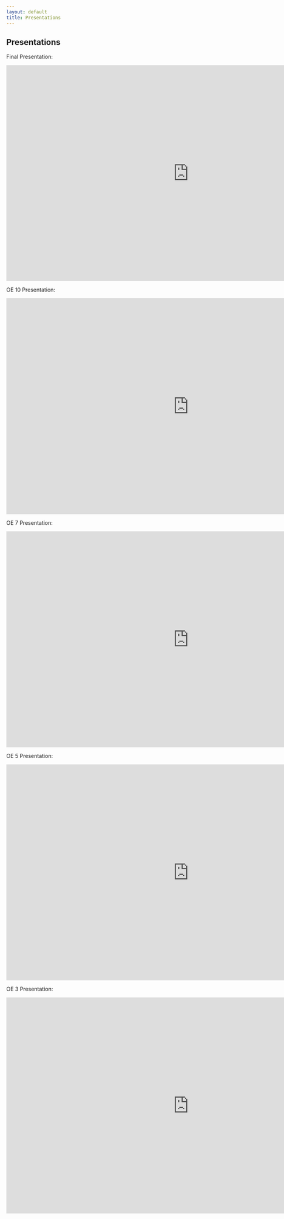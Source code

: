 ```yaml
---
layout: default
title: Presentations
---
```


## Presentations

Final Presentation:
<iframe src="https://docs.google.com/presentation/d/e/2PACX-1vQMyF7ZHqa_XsahKPT9NCZ3oSUvsv30cLkZgSc3qqALacLUR7U9TZYzbJjccoEgCAA5qwcP-iaqTB5V/embed?start=false&loop=false&delayms=3000" frameborder="0" width="960" height="569" allowfullscreen="true" mozallowfullscreen="true" webkitallowfullscreen="true"></iframe>

OE 10 Presentation:
<iframe src="https://docs.google.com/presentation/d/e/2PACX-1vQSLi-9u1Ki0mSyS4T8AOjfZfF2EfKrw6D0jpkBNLh3oXcIX1PdH8jC2awDR6oDg8foFVRApZTYGfWH/embed?start=false&loop=false&delayms=3000" frameborder="0" width="960" height="569" allowfullscreen="true" mozallowfullscreen="true" webkitallowfullscreen="true"></iframe>

OE 7 Presentation:
<iframe src="https://docs.google.com/presentation/d/1-OTkqFX9G8Tbnz2xF3-PXJCRzstvA0-gZ-ptYQJAY_g/embed?start=false&loop=false&delayms=3000" frameborder="0" width="960" height="569" allowfullscreen="true" mozallowfullscreen="true" webkitallowfullscreen="true"></iframe>

OE 5 Presentation:
<iframe src="https://docs.google.com/presentation/d/1IlPU4t5zQo4Xn78UTLbIQ-NBfFJztVnbIudLrnTvFjk/pub?start=false&loop=false&delayms=3000" frameborder="0" width="960" height="569" allowfullscreen="true" mozallowfullscreen="true" webkitallowfullscreen="true"></iframe>

OE 3 Presentation:
<iframe src="https://docs.google.com/presentation/d/1IlPU4t5zQo4Xn78UTLbIQ-NBfFJztVnbIudLrnTvFjk/embed?start=false&loop=false&delayms=3000" frameborder="0" width="960" height="569" allowfullscreen="true" mozallowfullscreen="true" webkitallowfullscreen="true"></iframe>